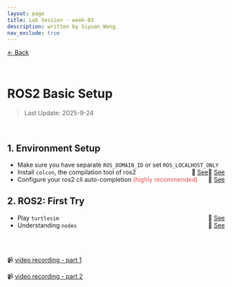 ```yaml
---
layout: page
title: Lab Session - week-03
description: written by Siyuan Wang.
nav_exclude: true
---
```


[← Back](https://rpai-lab.github.io/EE211-25Fall/course-materials/)

<br>

# ROS2 Basic Setup

> Last Update: 2025-9-24

<br>



## 1. Environment Setup

- Make sure you have separate `ROS_DOMAIN_ID` or set `ROS_LOCALHOST_ONLY` <span style="float: right;">📑 [See](https://docs.ros.org/en/humble/Tutorials/Beginner-CLI-Tools/Configuring-ROS2-Environment.html)</span>
- Install `colcon`, the compilation tool of ros2 <span style="float: right;">📑 [See](https://docs.ros.org/en/humble/Tutorials/Beginner-Client-Libraries/Colcon-Tutorial.html)</span>
- Configure your ros2 cli auto-completion <span style="color: #e94c4c;"> (highly recommended) </span> <span style="float: right;">📑 [See](https://colcon.readthedocs.io/en/released/user/installation.html#enable-completion)</span>


## 2. ROS2: First Try

- Play `turtlesim` <span style="float: right;">📑 [See](https://docs.ros.org/en/humble/Tutorials/Beginner-CLI-Tools/Introducing-Turtlesim/Introducing-Turtlesim.html#)</span>
- Understanding `nodes` <span style="float: right;">📑 [See](https://docs.ros.org/en/humble/Tutorials/Beginner-CLI-Tools/Understanding-ROS2-Nodes/Understanding-ROS2-Nodes.html#)</span>

<!-- <p style="color: green;"> -->
<!-- Video recording will be uploaded soon -->
<!-- </p> -->

<br>
<br>


📹 [video recording - part 1](https://meeting.tencent.com/crm/KwBvrjBn6e)

📹 [video recording - part 2](https://meeting.tencent.com/crm/2aZL3qJ9af)

<br>

<br>
